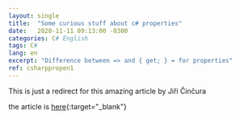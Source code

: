 ```yaml
---
layout: single
title:  "Some curious stuff about c# properties"
date:   2020-11-11 09:13:00 -0300
categories: C# English
tags: C#
lang: en
excerpt: "Difference between => and { get; } = for properties"
ref: csharppropen1
---
```


This is just a redirect for this amazing article by Jiří Činčura 

the article is [here](https://www.tabsoverspaces.com/233844-back-to-csharp-basics-difference-between-and-get-for-properties){:target="_blank"}
